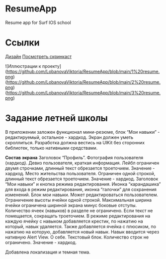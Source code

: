 # ResumeApp
Resume app for Surf IOS school

# Ссылки

[Дизайн](https://www.figma.com/file/xfRZ6MHiLNO9BSUN9uVhnN/iOS-%D0%97%D0%B0%D0%B4%D0%B0%D0%BD%D0%B8%D1%8F?type=design&node-id=0-1&mode=design&t=baN0ybNeb4z1AJ1j-0)
[Посмотреть скринкаст](https://disk.yandex.ru/i/NF4WQ5qGcY2FsA)

![Иллюстрации к проекту] (https://github.com/LobanovaViktoria/ResumeApp/blob/main/1%20resume.png)     
(https://github.com/LobanovaViktoria/ResumeApp/blob/main/2%20resume.png)    
(https://github.com/LobanovaViktoria/ResumeApp/blob/main/3%20resume.png)

# Задание летней школы

В приложении заложен функционал мини-резюме, блок “Мои навыки” - редактируемый, остальное - хардкод. Экран должен уметь скроллиться. 
Разработка должна вестись на UIKit без сторонних библиотек, только нативными средствами.

**Состав экрана**
Заголовок “Профиль”.
Фотография пользователя (хардкод).
Девиз пользователя, краткая информация. Лейбл ограничен двумя строчками, длинный текст обрезается троеточием. Значение - хардкод.
Место жительства пользователя. Ограничен одной строкой, длинный текст обрезается троеточием. Значение - хардкод.
Заголовок “Мои навыки” и кнопка режима редактирования. Иконка “карандашика” для входа в режим редактирования, иконка “галочки” для сохранения изменений. 
Блок мои навыки. Может редактироваться пользователем.
Ограничение высоты ячейки одной строкой. Максимальная ширина ячейки ограничена шириной экрана минус боковые отступы. Количество ячеек (навыков) в разделе не ограничено. Если текст не помещается, сокращать троеточием. 
В режиме редактирования на каждую ячейку с навыком добавляется крестик, по нажатию на который, навык удаляется. Также добавляется ячейка с плюсиком, по нажатию на которую, добавляется новый навык. Навык вводится через нативную Alert View. 
О себе. Текстовый блок. Количество строк не ограничено. Значение - хардкод.

Добавлена локализация и темная тема.
